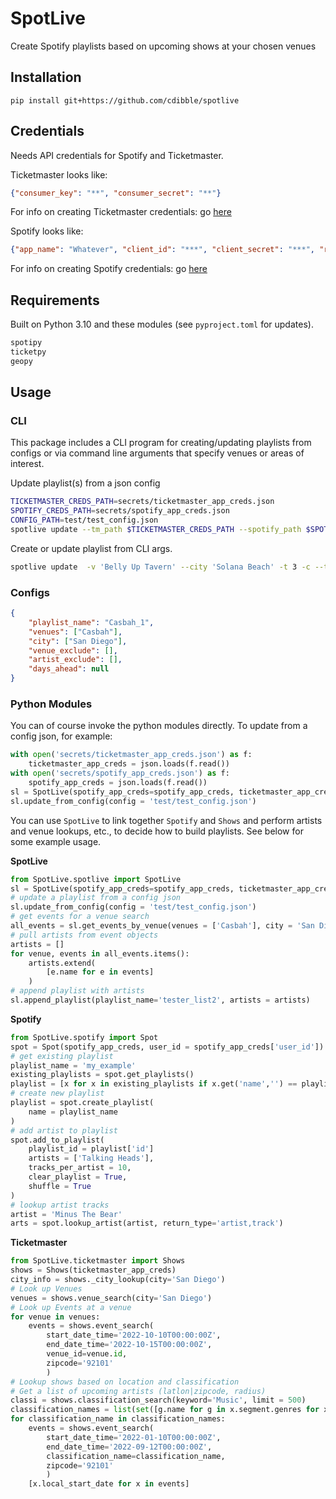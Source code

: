 # SpotLive
Create Spotify playlists based on upcoming shows at your chosen venues

## Installation

```
pip install git+https://github.com/cdibble/spotlive
```

## Credentials
Needs API credentials for Spotify and Ticketmaster.

Ticketmaster looks like:
```json
{"consumer_key": "**", "consumer_secret": "**"}
```
For info on creating Ticketmaster credentials: go [here](https://developer.ticketmaster.com/products-and-docs/apis/discovery-api/v2/#search-events-v2)

Spotify looks like:
```json
{"app_name": "Whatever", "client_id": "***", "client_secret": "***", "redirect_uri": "https://localhost", "user_id": "***"}
```
For info on creating Spotify credentials: go [here](https://developer.spotify.com/documentation/general/guides/authorization/code-flow/)

## Requirements
Built on Python 3.10 and these modules (see `pyproject.toml` for updates).
```python
spotipy
ticketpy
geopy
```
## Usage
### CLI
This package includes a CLI program for creating/updating playlists from configs or via command line arguments that specify venues or areas of interest.

Update playlist(s) from a json config
```bash
TICKETMASTER_CREDS_PATH=secrets/ticketmaster_app_creds.json
SPOTIFY_CREDS_PATH=secrets/spotify_app_creds.json
CONFIG_PATH=test/test_config.json
spotlive update --tm_path $TICKETMASTER_CREDS_PATH --spotify_path $SPOTIFY_CREDS_PATH $CONFIG_PATH
```

Create or update playlist from CLI args.
```bash
spotlive update  -v 'Belly Up Tavern' --city 'Solana Beach' -t 3 -c --tm_path secrets/ticketmaster_app_creds.json --spotify_path secrets/spotify_app_creds.json 'BELLYUP'
```

### Configs

```json
{
    "playlist_name": "Casbah_1",
    "venues": ["Casbah"],
    "city": ["San Diego"],
    "venue_exclude": [],
    "artist_exclude": [],
    "days_ahead": null
}
```
### Python Modules
You can of course invoke the python modules directly. To update from a config json, for example:

```python
with open('secrets/ticketmaster_app_creds.json') as f:
    ticketmaster_app_creds = json.loads(f.read())
with open('secrets/spotify_app_creds.json') as f:
    spotify_app_creds = json.loads(f.read())
sl = SpotLive(spotify_app_creds=spotify_app_creds, ticketmaster_app_creds=ticketmaster_app_creds)
sl.update_from_config(config = 'test/test_config.json')
```

You can use `SpotLive` to link together `Spotify` and `Shows` and perform artists and venue lookups, etc., to decide how to build playlists. See below for some example usage.

**SpotLive**
```python
from SpotLive.spotlive import SpotLive
sl = SpotLive(spotify_app_creds=spotify_app_creds, ticketmaster_app_creds=ticketmaster_app_creds)
# update a playlist from a config json
sl.update_from_config(config = 'test/test_config.json')
# get events for a venue search
all_events = sl.get_events_by_venue(venues = ['Casbah'], city = 'San Diego')
# pull artists from event objects
artists = []
for venue, events in all_events.items():
    artists.extend(
        [e.name for e in events]
    )
# append playlist with artists
sl.append_playlist(playlist_name='tester_list2', artists = artists)
```

**Spotify**
```python
from SpotLive.spotify import Spot
spot = Spot(spotify_app_creds, user_id = spotify_app_creds['user_id'])
# get existing playlist
playlist_name = 'my_example'
existing_playlists = spot.get_playlists()
playlist = [x for x in existing_playlists if x.get('name','') == playlist_name]
# create new playlist
playlist = spot.create_playlist(
    name = playlist_name
)
# add artist to playlist
spot.add_to_playlist(
    playlist_id = playlist['id']
    artists = ['Talking Heads'],
    tracks_per_artist = 10,
    clear_playlist = True,
    shuffle = True
)
# lookup artist tracks
artist = 'Minus The Bear'
arts = spot.lookup_artist(artist, return_type='artist,track')
```

**Ticketmaster**
```python
from SpotLive.ticketmaster import Shows
shows = Shows(ticketmaster_app_creds)
city_info = shows._city_lookup(city='San Diego')
# Look up Venues
venues = shows.venue_search(city='San Diego')
# Look up Events at a venue
for venue in venues:
    events = shows.event_search(
        start_date_time='2022-10-10T00:00:00Z',
        end_date_time='2022-10-15T00:00:00Z',
        venue_id=venue.id,
        zipcode='92101'
        )
# Lookup shows based on location and classification
# Get a list of upcoming artists (latlon|zipcode, radius)
classi = shows.classification_search(keyword='Music', limit = 500)
classification_names = list(set([g.name for g in x.segment.genres for x in classi]))
for classification_name in classification_names:
    events = shows.event_search(
        start_date_time='2022-01-10T00:00:00Z',
        end_date_time='2022-09-12T00:00:00Z',
        classification_name=classification_name,
        zipcode='92101'
        )
    [x.local_start_date for x in events]
```
